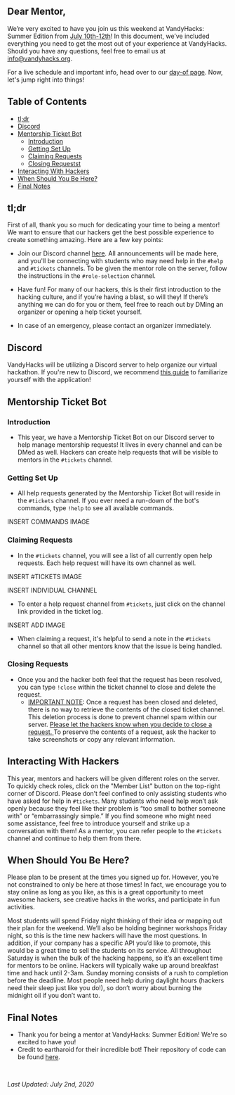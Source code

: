 ## Dear Mentor,

We’re very excited to have you join us this weekend at VandyHacks: Summer Edition from [July 10th-12th](https://calendar.vandyhacks.org)! In this document, we’ve included everything you need to get the most out of your experience at VandyHacks. Should you have any questions, feel free to email us at [info@vandyhacks.org](mailto:info@vandyhacks.org).

For a live schedule and important info, head over to our [day-of page](https://summer.vandyhacks.org). Now, let's jump right into things!

## Table of Contents

-   [tl;dr](#tldr)
-   [Discord](#discord)
-   [Mentorship Ticket Bot](#mentorship-bot)
    -   [Introduction](#introduction)
    -   [Getting Set Up](#getting-set-up)
    -   [Claiming Requests](#claiming-requests)
    -   [Closing Requestst](#closing-requests)
-   [Interacting With Hackers](#interacting-with-hackers)
-   [When Should You Be Here?](#when-should-you-be-here)
-   [Final Notes](#final-notes)

## <a name="tldr"></a>tl;dr

First of all, thank you so much for dedicating your time to being a mentor! We want to ensure that our hackers get the best possible experience to create something amazing. Here are a few key points:

-   Join our Discord channel [here](https://discord.gg/zQk6v3t). All announcements will be made here, and you'll be connecting with students who may need help in the `#help` and `#tickets` channels. To be given the mentor role on the server, follow the instructions in the `#role-selection` channel.

-   Have fun! For many of our hackers, this is their first introduction to the hacking culture, and if you’re having a blast, so will they! If there’s anything we can do for you or them, feel free to reach out by DMing an organizer or opening a help ticket yourself.

-   In case of an emergency, please contact an organizer immediately.

## <a name="discord"></a>Discord

VandyHacks will be utilizing a Discord server to help organize our virtual hackathon. If you're new to Discord, we recommend [this guide](https://support.discord.com/hc/en-us/articles/360045138571-Beginner-s-Guide-to-Discord) to familiarize yourself with the application!

## <a name="mentorship-bot"></a>Mentorship Ticket Bot

### <a name="introduction"></a>Introduction

-   This year, we have a Mentorship Ticket Bot on our Discord server to help manage mentorship requests! It lives in every channel and can be DMed as well. Hackers can create help requests that will be visible to mentors in the `#tickets` channel.

### <a name="getting-set-up"></a>Getting Set Up

-   All help requests generated by the Mentorship Ticket Bot will reside in the `#tickets` channel. If you ever need a run-down of the bot's commands, type `!help` to see all available commands.

INSERT COMMANDS IMAGE

### <a name="claiming-requests"></a>Claiming Requests

-   In the `#tickets` channel, you will see a list of all currently open help requests. Each help request will have its own channel as well.

INSERT #TICKETS IMAGE

INSERT INDIVIDUAL CHANNEL

-   To enter a help request channel from `#tickets`, just click on the channel link provided in the ticket log.

INSERT ADD IMAGE

-   When claiming a request, it's helpful to send a note in the `#tickets` channel so that all other mentors know that the issue is being handled.


### <a name="closing-requests"></a>Closing Requests

-   Once you and the hacker both feel that the request has been resolved, you can type `!close` within the ticket channel to close and delete the request.
    -   <ins>IMPORTANT NOTE</ins>: Once a request has been closed and deleted, there is no way to retrieve the contents of the closed ticket channel. This deletion process is done to prevent channel spam within our server. <ins>Please let the hackers know when you decide to close a request. </ins> To preserve the contents of a request, ask the hacker to take screenshots or copy any relevant information. 


## <a name="interacting-with-hackers"></a>Interacting With Hackers

This year, mentors and hackers will be given different roles on the server. To quickly check roles, click on the "Member List" button on the top-right corner of Discord. Please don’t feel confined to only assisting students who have asked for help in `#tickets`. Many students who need help won’t ask openly because they feel like their problem is “too small to bother someone with” or “embarrassingly simple.” If you find someone who might need some assistance, feel free to introduce yourself and strike up a conversation with them! As a mentor, you can refer people to the `#tickets` channel and continue to help them from there.

## <a name="when-should-you-be-here"></a>When Should You Be Here?

Please plan to be present at the times you signed up for. However, you’re not constrained to only be here at those times! In fact, we encourage you to stay online as long as you like, as this is a great opportunity to meet awesome hackers, see creative hacks in the works, and participate in fun activities.

Most students will spend Friday night thinking of their idea or mapping out their plan for the weekend. We’ll also be holding beginner workshops Friday night, so this is the time new hackers will have the most questions. In addition, if your company has a specific API you’d like to promote, this would be a great time to sell the students on its service. All throughout Saturday is when the bulk of the hacking happens, so it’s an excellent time for mentors to be online. Hackers will typically wake up around breakfast time and hack until 2-3am. Sunday morning consists of a rush to completion before the deadline. Most people need help during daylight hours (hackers need their sleep just like you do!), so don’t worry about burning the midnight oil if you don’t want to.

## <a name="final-notes"></a>Final Notes

-   Thank you for being a mentor at VandyHacks: Summer Edition! We're so excited to have you!
-   Credit to eartharoid for their incredible bot! Their repository of code can be found [here](https://github.com/eartharoid/DiscordTickets).

<br>

_Last Updated: July 2nd, 2020_

